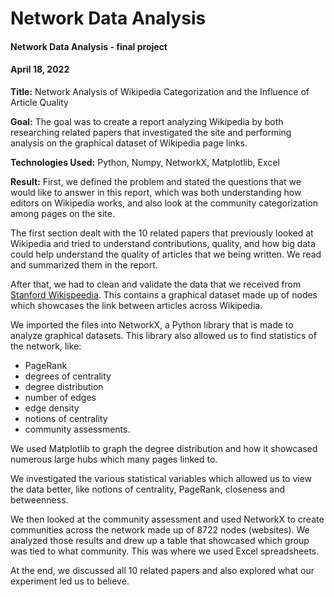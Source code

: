 # Network Data Analysis
#### Network Data Analysis - final project
#### April 18, 2022
**Title:**
Network Analysis of Wikipedia Categorization and the Influence of Article Quality

**Goal:**
The goal was to create a report analyzing Wikipedia by both researching related papers that investigated the site and performing analysis on the graphical dataset of Wikipedia page links.

**Technologies Used:**
Python, Numpy, NetworkX, Matplotlib, Excel

**Result:**
First, we defined the problem and stated the questions that we would like to answer in this report, which was both understanding how editors on Wikipedia works, and also look at the community categorization among pages on the site. 

The first section dealt with the 10 related papers that previously looked at Wikipedia and tried to understand contributions, quality, and how big data could help understand the quality of articles that we being written. We read and summarized them in the report. 

After that, we had to clean and validate the data that we received from [Stanford Wikispeedia](https://snap.stanford.edu/data/wikispeedia.html). This contains a graphical dataset made up of nodes which showcases the link between articles across Wikipedia. 

We imported the files into NetworkX, a Python library that is made to analyze graphical datasets. This library also allowed us to find statistics of the network, like: 
- PageRank
- degrees of centrality
- degree distribution
- number of edges
- edge density
- notions of centrality
- community assessments. 

We used Matplotlib to graph the degree distribution and how it showcased numerous large hubs which many pages linked to. 

We investigated the various statistical variables which allowed us to view the data better, like notions of centrality, PageRank, closeness and betweenness. 

We then looked at the community assessment and used NetworkX to create communities across the network made up of 8722 nodes (websites). We analyzed those results and drew up a table that showcased which group was tied to what community. This was where we used Excel spreadsheets. 

At the end, we discussed all 10 related papers and also explored what our experiment led us to believe. 